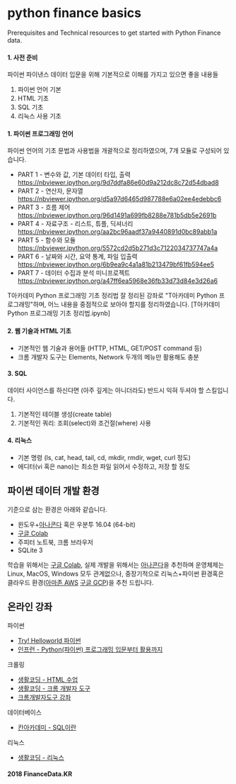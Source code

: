 # python finance basics
Prerequisites and Technical resources to get started with Python Finance data.

#### 1. 사전 준비
파이썬 파이낸스 데이터 입문을 위해 기본적으로 이해를 가지고 있으면 좋을 내용들

1. 파이썬 언어 기본
2. HTML 기초
3. SQL 기초
4. 리눅스 사용 기초

#### 1. 파이썬 프로그래밍 언어
파이썬 언어의 기초 문법과 사용법을 개괄적으로 정리하였으며, 7개 모듈로 구성되어 있습니다.

* PART 1 - 변수와 값, 기본 데이터 타입, 출력 <br>https://nbviewer.ipython.org/9d7ddfa86e60d9a212dc8c72d54dbad8
* PART 2 - 연산자, 문자열 <br>https://nbviewer.ipython.org/d5a97d6465d987788e6a02ee4edebbc6
* PART 3 - 흐름 제어 <br>https://nbviewer.ipython.org/96d1491a699fb8288e781b5db5e2691b
* PART 4 - 자료구조 - 리스트, 튜플, 딕셔너리 <br>https://nbviewer.ipython.org/aa2bc96aadf37a9440891d0bc89abb1a
* PART 5 - 함수와 모듈 <br>https://nbviewer.ipython.org/5572cd2d5b271d3c7122034737747a4a
* PART 6 - 날짜와 시간, 요약 통계, 파일 입출력 <br>https://nbviewer.ipython.org/6b9ea9c4a1a81b213479bf61fb594ee5
* PART 7 - 데이터 수집과 분석 미니프로젝트 <br>  https://nbviewer.ipython.org/a47ff6ea5968e36fb33d73d84e3d26a6

T아카데미 Python 프로그래밍 기초 정리법
잘 정리된 강좌로 "T아카데미 Python 프로그래밍"하며, 어느 내용을 중점적으로 보아야 할지를 정리하였습니다.
[T아카데미 Python 프로그래밍 기초 정리법.ipynb]

#### 2. 웹 기술과 HTML 기초
* 기본적인 웹 기술과 용어들 (HTTP, HTML, GET/POST command 등)
* 크롬 개발자 도구는 Elements, Network 두개의 메뉴만 활용해도 충분

#### 3. SQL
데이터 사이언스를 하신다면 (아주 깊게는 아니더라도) 반드시 익혀 두셔야 할 스킬입니다. 

1. 기본적인 테이블 생성(create table)
1. 기본적인 쿼리: 조회(select)와 조건절(where) 사용

#### 4. 리눅스
* 기본 명령 (ls, cat, head, tail, cd, mkdir, rmdir, wget, curl 정도)
* 에디터(vi 혹은 nano)는 최소한 파일 읽어서 수정하고, 저장 할 정도


## 파이썬 데이터 개발 환경
기준으로 삼는 환경은 아래와 같습니다.

* 윈도우+[아나콘다](https://www.anaconda.com/download) 혹은 우분투 16.04 (64-bit)
* [구글 Colab](https://colab.research.google.com)
* 주피터 노트북, 크롬 브라우저
* SQLite 3

학습을 위해서는 [구글 Colab](https://colab.research.google.com), 
실제 개발을 위해서는 [아나콘다](https://www.anaconda.com/download)을 추천하며 
운영체제는 Linux, MacOS, Windows 모두 관계없으나, 중장기적으로 리눅스+파이썬 환경혹은 클라우드 환경([아마존 AWS](https://aws.amazon.com) [구글 GCP](https://cloud.google.com))을 추천 드립니다.


## 온라인 강좌
파이썬
* [Try! Helloworld 파이썬](https://programmers.co.kr/learn/courses/2)
* [인프런 - Python(파이썬) 프로그래밍 입문부터 활용까지](https://goo.gl/wnMDvJ)

크롤링
* [생활코딩 - HTML 수업](https://opentutorials.org/course/2039)
* [생활코딩 - 크롬 개발자 도구](https://opentutorials.org/course/580)
* [크롬개발자도구 강좌](https://www.youtube.com/playlist?list=PLdajQmV2DgoSsqUu5EZFHSeXTi6_DEr88)

데이터베이스
*  [칸아카데미 - SQL이란](https://ko.khanacademy.org/computing/computer-programming/sql)

리눅스
* [생활코딩  - 리눅스](https://opentutorials.org/course/2598)


#### 2018 FinanceData.KR